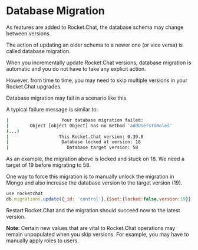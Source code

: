 # Database Migration

As features are added to Rocket.Chat, the database schema may change between versions.

The action of updating an older schema to a newer one \(or vice versa\) is called database migration.

When you incrementally update Rocket.Chat versions, database migration is automatic and you do not have to take any explicit action.

However, from time to time, you may need to skip multiple versions in your Rocket.Chat upgrades.

Database migration may fail in a scenario like this.

A typical failure message is similar to:

```bash
|                    Your database migration failed:                   |
|        Object [object Object] has no method 'addUsersToRoles'        |
(...)
|                   This Rocket.Chat version: 0.39.0                   |
|                    Database locked at version: 18                    |
|                      Database target version: 58                     |
```

As an example, the migration above is locked and stuck on 18. We need a target of 19 before migrating to 58.

One way to force this migration is to manually unlock the migration in Mongo and also increase the database version to the target version \(19\).

```javascript
use rocketchat
db.migrations.update({_id: 'control'},{$set:{locked:false,version:19}})
```

Restart Rocket.Chat and the migration should succeed now to the latest version.

**Note**: Certain new values that are vital to Rocket.Chat operations may remain unpopulated when you skip versions. For example, you may have to manually apply roles to users.

